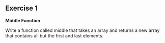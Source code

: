 ## Exercise 1
**Middle Function**

Write a function called middle that takes an array and returns a new array that contains all but the first and last elements.
